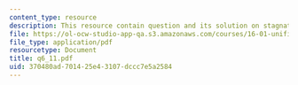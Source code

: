 ```yaml
---
content_type: resource
description: This resource contain question and its solution on stagnation quantities.
file: https://ol-ocw-studio-app-qa.s3.amazonaws.com/courses/16-01-unified-engineering-i-ii-iii-iv-fall-2005-spring-2006/370480ad701425e43107dccc7e5a2584_q6_11.pdf
file_type: application/pdf
resourcetype: Document
title: q6_11.pdf
uid: 370480ad-7014-25e4-3107-dccc7e5a2584
---
```

